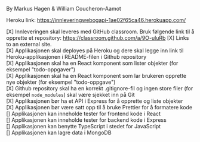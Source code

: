 By Markus Hagen & William Coucheron-Aamot

Heroku link: https://innleveringwebogapi-1ae02f65ca46.herokuapp.com/

[X] Innleveringen skal leveres med GitHub classroom. Bruk følgende link til å opprette et repository: https://classroom.github.com/a/9O-uluRb
[X] Links to an external site.\
[X] Applikasjonen skal deployes på Heroku og dere skal legge inn link til Heroku-applikasjonen i README-filen i Github repository\
[X] Applikasjonen skal ha en React komponent som lister objekter (for eksempel "todo-oppgaver")\
[X] Applikasjonen skal ha en React komponent som lar brukeren opprette nye objekter (for eksempel "todo-oppgave")\
[X] Github repository skal ha en korrekt .gitignore-fil og ingen store filer (for eksempel `node_modules`) skal være sjekket inn på Git\
[X] Applikasjonen bør ha et API i Express for å opprette og liste objekter\
[X] Applikasjonen bør være satt opp til å bruke Prettier for å formatere kode\
[] Applikasjonen kan inneholde tester for frontend kode i React\
[] Applikasjonen kan inneholde tester for backend kode i Express\
[] Applikasjonen kan benytte TypeScript i stedet for JavaScript\
[] Applikasjonen kan lagre data i MongoDB
